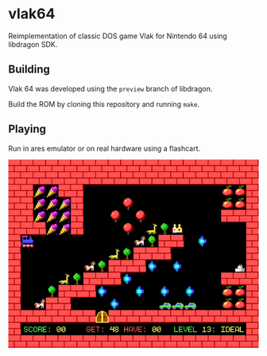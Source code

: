 # vlak64

Reimplementation of classic DOS game Vlak for Nintendo 64 using libdragon SDK.

## Building

Vlak 64 was developed using the `preview` branch of libdragon.

Build the ROM by cloning this repository and running `make`.

## Playing

Run in ares emulator or on real hardware using a flashcart.

![Image showing the game](image.png)
